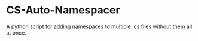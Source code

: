 # CS-Auto-Namespacer
A python script for adding namespaces to multiple .cs files without them all at once.
